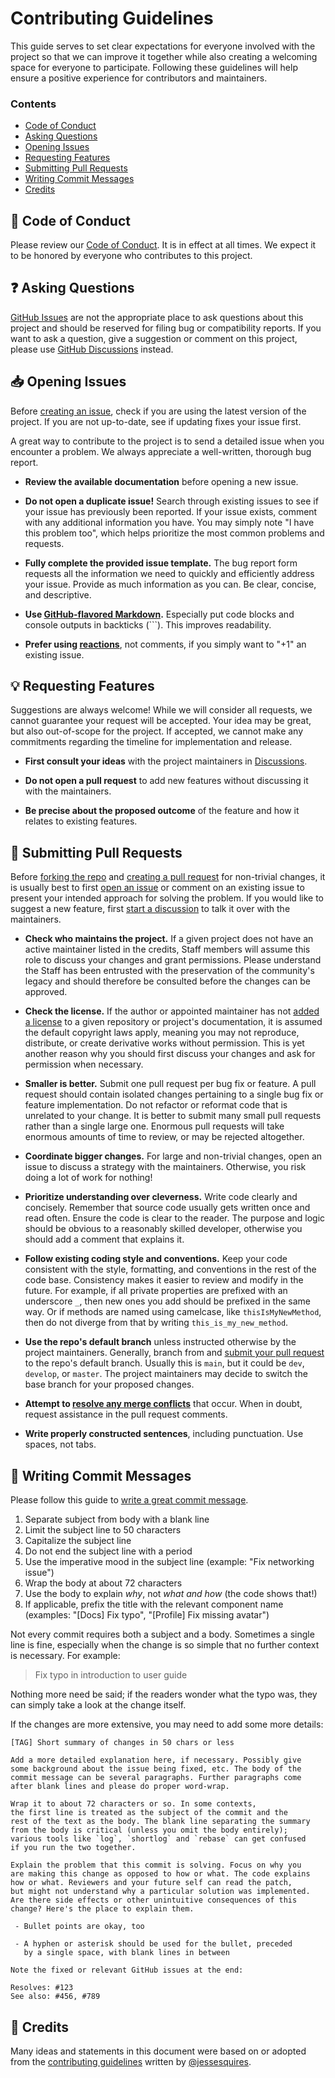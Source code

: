 # Contributing Guidelines

This guide serves to set clear expectations for everyone involved with the project so that we can improve it together while also creating a welcoming space for everyone to participate. Following these guidelines will help ensure a positive experience for contributors and maintainers.

### Contents

- [Code of Conduct](#book-code-of-conduct)
- [Asking Questions](#question-asking-questions)
- [Opening Issues](#inbox_tray-opening-issues)
- [Requesting Features](#bulb-requesting-features)
- [Submitting Pull Requests](#repeat-submitting-pull-requests)
- [Writing Commit Messages](#memo-writing-commit-messages)
- [Credits](#pray-credits)

## :book: Code of Conduct

Please review our [Code of Conduct](https://github.com/Spellhold-Studios/.github/blob/main/CODE_OF_CONDUCT.md). It is in effect at all times. We expect it to be honored by everyone who contributes to this project.

## :question: Asking Questions

[GitHub Issues](https://docs.github.com/en/issues/tracking-your-work-with-issues/about-issues) are not the appropriate place to ask questions about this project and should be reserved for filing bug or compatibility reports. If you want to ask a question, give a suggestion or comment on this project, please use [GitHub Discussions](https://docs.github.com/en/discussions/collaborating-with-your-community-using-discussions/participating-in-a-discussion) instead.

## :inbox_tray: Opening Issues

Before [creating an issue](https://help.github.com/en/github/managing-your-work-on-github/creating-an-issue), check if you are using the latest version of the project. If you are not up-to-date, see if updating fixes your issue first.

A great way to contribute to the project is to send a detailed issue when you encounter a problem. We always appreciate a well-written, thorough bug report.

- **Review the available documentation** before opening a new issue.

- **Do not open a duplicate issue!** Search through existing issues to see if your issue has previously been reported. If your issue exists, comment with any additional information you have. You may simply note "I have this problem too", which helps prioritize the most common problems and requests.

- **Fully complete the provided issue template.** The bug report form requests all the information we need to quickly and efficiently address your issue. Provide as much information as you can. Be clear, concise, and descriptive.

- **Use [GitHub-flavored Markdown](https://help.github.com/en/github/writing-on-github/basic-writing-and-formatting-syntax).** Especially put code blocks and console outputs in backticks (```). This improves readability.

- **Prefer using [reactions](https://github.blog/2016-03-10-add-reactions-to-pull-requests-issues-and-comments/)**, not comments, if you simply want to "+1" an existing issue.

## :bulb: Requesting Features

Suggestions are always welcome! While we will consider all requests, we cannot guarantee your request will be accepted. Your idea may be great, but also out-of-scope for the project. If accepted, we cannot make any commitments regarding the timeline for implementation and release.

- **First consult your ideas** with the project maintainers in [Discussions](https://docs.github.com/en/discussions/collaborating-with-your-community-using-discussions/participating-in-a-discussion).

- **Do not open a pull request** to add new features without discussing it with the maintainers.

- **Be precise about the proposed outcome** of the feature and how it relates to existing features.

## :repeat: Submitting Pull Requests

Before [forking the repo](https://help.github.com/en/github/getting-started-with-github/fork-a-repo) and [creating a pull request](https://help.github.com/en/github/collaborating-with-issues-and-pull-requests/proposing-changes-to-your-work-with-pull-requests) for non-trivial changes, it is usually best to first [open an issue](https://docs.github.com/en/issues/tracking-your-work-with-issues/creating-an-issue) or comment on an existing issue to present your intended approach for solving the problem. If you would like to suggest a new feature, first [start a discussion](https://docs.github.com/en/discussions/collaborating-with-your-community-using-discussions/participating-in-a-discussion#creating-a-discussion) to talk it over with the maintainers.

- **Check who maintains the project.** If a given project does not have an active maintainer listed in the credits, Staff members will assume this role to discuss your changes and grant permissions. Please understand the Staff has been entrusted with the preservation of the community's legacy and should therefore be consulted before the changes can be approved.

- **Check the license.** If the author or appointed maintainer has not [added a license](https://docs.github.com/en/repositories/managing-your-repositorys-settings-and-features/customizing-your-repository/licensing-a-repository) to a given repository or project's documentation, it is assumed the default copyright laws apply, meaning you may not reproduce, distribute, or create derivative works without permission. This is yet another reason why you should first discuss your changes and ask for permission when necessary.

- **Smaller is better.** Submit one pull request per bug fix or feature. A pull request should contain isolated changes pertaining to a single bug fix or feature implementation. Do not refactor or reformat code that is unrelated to your change. It is better to submit many small pull requests rather than a single large one. Enormous pull requests will take enormous amounts of time to review, or may be rejected altogether. 

- **Coordinate bigger changes.** For large and non-trivial changes, open an issue to discuss a strategy with the maintainers. Otherwise, you risk doing a lot of work for nothing!

- **Prioritize understanding over cleverness.** Write code clearly and concisely. Remember that source code usually gets written once and read often. Ensure the code is clear to the reader. The purpose and logic should be obvious to a reasonably skilled developer, otherwise you should add a comment that explains it.

- **Follow existing coding style and conventions.** Keep your code consistent with the style, formatting, and conventions in the rest of the code base. Consistency makes it easier to review and modify in the future. For example, if all private properties are prefixed with an underscore `_`, then new ones you add should be prefixed in the same way. Or if methods are named using camelcase, like `thisIsMyNewMethod`, then do not diverge from that by writing `this_is_my_new_method`.

- **Use the repo's default branch** unless instructed otherwise by the project maintainers. Generally, branch from and [submit your pull request](https://help.github.com/en/github/collaborating-with-issues-and-pull-requests/creating-a-pull-request-from-a-fork) to the repo's default branch. Usually this is `main`, but it could be `dev`, `develop`, or `master`. The project maintainers may decide to switch the base branch for your proposed changes.

- **Attempt to [resolve any merge conflicts](https://help.github.com/en/github/collaborating-with-issues-and-pull-requests/resolving-a-merge-conflict-on-github)** that occur. When in doubt, request assistance in the pull request comments.

- **Write properly constructed sentences**, including punctuation. Use spaces, not tabs.

## :memo: Writing Commit Messages

Please follow this guide to [write a great commit message](https://chris.beams.io/posts/git-commit/).

1. Separate subject from body with a blank line
2. Limit the subject line to 50 characters
3. Capitalize the subject line
4. Do not end the subject line with a period
5. Use the imperative mood in the subject line (example: "Fix networking issue")
6. Wrap the body at about 72 characters
7. Use the body to explain *why*, not *what and how* (the code shows that!)
8. If applicable, prefix the title with the relevant component name (examples: "[Docs] Fix typo", "[Profile] Fix missing avatar")

Not every commit requires both a subject and a body. Sometimes a single line is fine, especially when the change is so simple that no further context is necessary. For example:

> Fix typo in introduction to user guide

Nothing more need be said; if the readers wonder what the typo was, they can simply take a look at the change itself.

If the changes are more extensive, you may need to add some more details:

```
[TAG] Short summary of changes in 50 chars or less

Add a more detailed explanation here, if necessary. Possibly give 
some background about the issue being fixed, etc. The body of the 
commit message can be several paragraphs. Further paragraphs come 
after blank lines and please do proper word-wrap.

Wrap it to about 72 characters or so. In some contexts, 
the first line is treated as the subject of the commit and the 
rest of the text as the body. The blank line separating the summary 
from the body is critical (unless you omit the body entirely); 
various tools like `log`, `shortlog` and `rebase` can get confused 
if you run the two together.

Explain the problem that this commit is solving. Focus on why you
are making this change as opposed to how or what. The code explains 
how or what. Reviewers and your future self can read the patch, 
but might not understand why a particular solution was implemented.
Are there side effects or other unintuitive consequences of this
change? Here's the place to explain them.

 - Bullet points are okay, too

 - A hyphen or asterisk should be used for the bullet, preceded
   by a single space, with blank lines in between

Note the fixed or relevant GitHub issues at the end:

Resolves: #123
See also: #456, #789
```

## :pray: Credits

Many ideas and statements in this document were based on or adopted from the [contributing guidelines](https://github.com/jessesquires/.github/blob/main/CONTRIBUTING.md) written by [@jessesquires](https://github.com/jessesquires).
